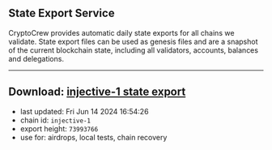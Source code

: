## State Export Service
CryptoCrew provides automatic daily state exports for all chains we validate. State export files can be used as genesis files and are a snapshot of the current blockchain state, including all validators, accounts, balances and delegations.

---
**Download: [injective-1 state export](https://dl-eu2.ccvalidators.com/SERVICE/injective/injective-1_export_73993766.json)**
---

- last updated: Fri Jun 14 2024 16:54:26
- chain id: `injective-1`
- export height: `73993766`
- use for: airdrops, local tests, chain recovery

